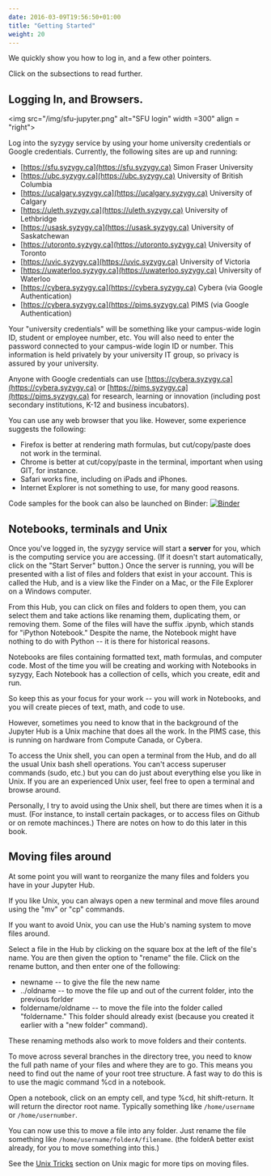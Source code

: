 ```yaml
---
date: 2016-03-09T19:56:50+01:00
title: "Getting Started"
weight: 20
---
```


We quickly show you how to log in, and a few other pointers. 

Click on the subsections to read further. 


## Logging In, and Browsers.

<img src="/img/sfu-jupyter.png" alt="SFU login" 
	width =300" align = "right">


Log into the syzygy service by using your home university credentials or Google
credentials. Currently, the following sites are up and running:

* [https://sfu.syzygy.ca](https://sfu.syzygy.ca) Simon Fraser University
* [https://ubc.syzygy.ca](https://ubc.syzygy.ca) University of British Columbia
* [https://ucalgary.syzygy.ca](https://ucalgary.syzygy.ca) University of
  Calgary
* [https://uleth.syzygy.ca](https://uleth.syzygy.ca) University of Lethbridge
* [https://usask.syzygy.ca](https://usask.syzygy.ca) University of Saskatchewan
* [https://utoronto.syzygy.ca](https://utoronto.syzygy.ca) University of Toronto
* [https://uvic.syzygy.ca](https://uvic.syzygy.ca) University of Victoria
* [https://uwaterloo.syzygy.ca](https://uwaterloo.syzygy.ca) University of Waterloo
* [https://cybera.syzygy.ca](https://cybera.syzygy.ca) Cybera (via Google Authentication)
* [https://cybera.syzygy.ca](https://pims.syzygy.ca) PIMS (via Google Authentication)

Your "university credentials" will be something like your campus-wide login ID,
student or employee number, etc. You will also need to enter the password
connected to your campus-wide login ID or number. This information is held
privately by your university IT group, so privacy is assured by your university. 

Anyone with Google credentials can use
[https://cybera.syzygy.ca](https://cybera.syzygy.ca) or
[https://pims.syzygy.ca](https://pims.syzygy.ca) for research, learning or
innovation (including post secondary institutions, K-12 and business
incubators).

You can use any web browser that you like. However, some experience suggests the following:
- Firefox is better at rendering math formulas, but cut/copy/paste does not work in the terminal.
- Chrome is better at cut/copy/paste in the terminal, important when using GIT, for instance.
- Safari works fine, including on iPads and iPhones.
- Internet Explorer is not something to use, for many good reasons. 

Code samples for the book can also be launched on Binder: [![Binder](http://mybinder.org/badge.svg)](http://mybinder.org:/repo/mlamoureux/usingsyzygy)

## Notebooks, terminals and Unix

Once you've logged in, the syzygy service will start a **server** for you, which
is the computing service you are accessing. (If it doesn't start automatically,
click on the "Start Server" button.) Once the server is running, you will be
presented with a list of files and folders that exist in your account. This is
called the Hub, and is a view like the Finder on a Mac, or the File Explorer on
a Windows computer. 

From this Hub, you can click on files and folders to open them, you can select
them and take actions like renaming them, duplicating them, or removing them.
Some of the files will have the suffix .ipynb, which stands for "iPython
Notebook." Despite the name, the Notebook might have nothing to do with Python
-- it is there for historical reasons. 

Notebooks are files containing formatted text, math formulas, and computer code.
Most of the time you will be creating and working with Notebooks in syzygy,
Each Notebook has a collection of cells, which you create, edit and run. 

So keep this as your focus for your work -- you will work in Notebooks, and you
will create pieces of text, math, and code to use. 

However, sometimes you need to know that in the background of the Jupyter Hub is
a Unix machine that does all the work. In the PIMS case, this is running on
hardware from Compute Canada, or Cybera.

To access the Unix shell, you can open a terminal from the Hub, and do all the
usual Unix bash shell operations. You can't access superuser commands (sudo,
etc.) but you can do just about everything else you like in Unix. If you are an
experienced Unix user, feel free to open a terminal and browse around. 

Personally, I try to avoid using the Unix shell, but there are times when it is
a must. (For instance, to install certain packages, or to access files on Github
or on remote machinces.) There are notes on how to do this later in this book. 

## Moving files around

At some point you will want to reorganize the many files and folders you have in
your Jupyter Hub.

If you like Unix, you can always open a new terminal and move files around using
the "mv" or "cp" commands. 

If you want to avoid Unix, you can use the  Hub's naming system to move files around. 

Select a file in the Hub by clicking on the square box at the left of the file's
name. You are then given the option to "rename" the file. Click on the rename
button, and then enter one of the following:
- newname  -- to give the file the new name
- ../oldname -- to move the file up and out of the current folder, into the
  previous forlder
- foldername/oldname -- to move the file into the folder called "foldername."
  This folder should already exist (because you created it earlier with a "new
  folder" command).

These renaming methods also work to move folders and their contents.

To move across several branches in the directory tree, you need to know the full
path name of your files and where they are to go. This means you need to find
out the name of your root tree structure. A fast way to do this is to use the
magic command %cd in a notebook.

Open a notebook, click on an empty cell, and type %cd, hit shift-return. It will
return the director root name. Typically something like `/home/username` or
`/home/usernumber`.

You can now use this to move a file into any folder. Just rename the file
something like `/home/username/folderA/filename`. (the folderA better exist
already, for you to move something into this.)



See the [Unix Tricks](/unix-tricks/) section on Unix magic for more tips on
moving files.
